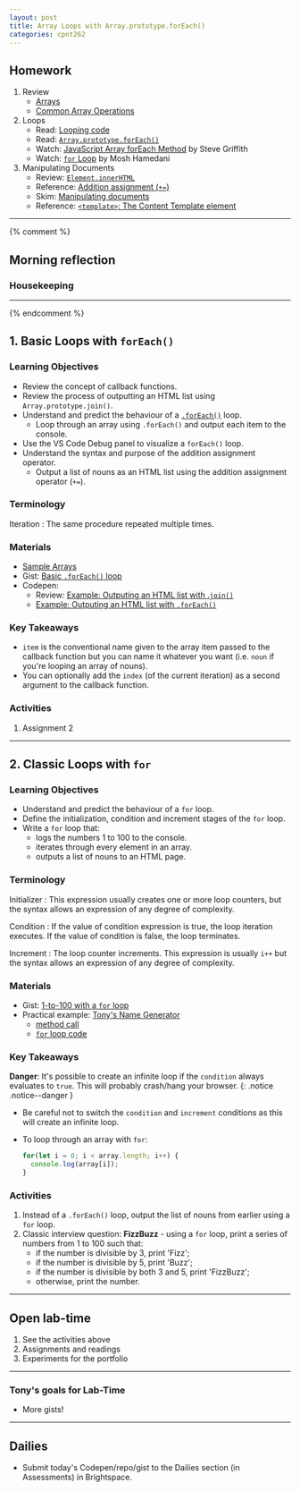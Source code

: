 ```yaml
---
layout: post
title: Array Loops with Array.prototype.forEach()
categories: cpnt262
---
```


## Homework
1. Review
    - [Arrays](https://developer.mozilla.org/en-US/docs/Learn/JavaScript/First_steps/Arrays)
    - [Common Array Operations](https://developer.mozilla.org/en-US/docs/Web/JavaScript/Reference/Global_Objects/Array)
2. Loops
    - Read: [Looping code](https://developer.mozilla.org/en-US/docs/Learn/JavaScript/Building_blocks/Looping_code)
    - Read: [`Array.prototype.forEach()`](https://developer.mozilla.org/en-US/docs/Web/JavaScript/Reference/Global_Objects/Array/forEach)
    - Watch: [JavaScript Array forEach Method](https://youtu.be/159EAISAxwg) by Steve Griffith    
    - Watch: [`for` Loop](https://www.youtube.com/watch?v=s9wW2PpJsmQ) by Mosh Hamedani
3. Manipulating Documents
    - Review: [`Element.innerHTML`](https://developer.mozilla.org/en-US/docs/Web/API/Element/innerHTML)
    - Reference: [Addition assignment (`+=`)](https://developer.mozilla.org/en-US/docs/Web/JavaScript/Reference/Operators/Addition_assignment)
    - Skim: [Manipulating documents](https://developer.mozilla.org/en-US/docs/Learn/JavaScript/Client-side_web_APIs/Manipulating_documents)
    - Reference: [`<template>`: The Content Template element](https://developer.mozilla.org/en-US/docs/Web/HTML/Element/template)

---
{% comment %}

## Morning reflection
### Housekeeping

---
{% endcomment %}

## 1. Basic Loops with `forEach()`
### Learning Objectives
- Review the concept of callback functions.
- Review the process of outputting an HTML list using `Array.prototype.join()`.
- Understand and predict the behaviour of a [`.forEach()`](https://developer.mozilla.org/en-US/docs/Web/JavaScript/Reference/Global_Objects/Array/forEach) loop.
  - Loop through an array using `.forEach()` and output each item to the console.
- Use the VS Code Debug panel to visualize a `forEach()` loop.
- Understand the syntax and purpose of the addition assignment operator.
  - Output a list of nouns as an HTML list using the addition assignment operator (`+=`).

### Terminology
Iteration
: The same procedure repeated multiple times.

### Materials
- [Sample Arrays](https://github.com/sait-wbdv/sample-code/tree/master/assets/js)
- Gist: [Basic `.forEach()` loop](https://gist.github.com/acidtone/aca3574779b81c3ec6d19e3d075fb3ed)
- Codepen:
  - Review: [Example: Outputing an HTML list with .`join()`](https://codepen.io/acidtone/pen/PobmaeM)
  - [Example: Outputing an HTML list with `.forEach()`](https://codepen.io/acidtone/pen/BaQJqvY)

### Key Takeaways
- `item` is the conventional name given to the array item passed to the callback function but you can name it whatever you want (i.e. `noun` if you're looping an array of nouns).
- You can optionally add the `index` (of the current iteration) as a second argument to the callback function.

### Activities
1. Assignment 2

---

## 2. Classic Loops with `for`
### Learning Objectives
- Understand and predict the behaviour of a `for` loop.
- Define the initialization, condition and increment stages of the `for` loop.
- Write a `for` loop that:
  - logs the numbers 1 to 100 to the console.
  - iterates through every element in an array.
  - outputs a list of nouns to an HTML page.

### Terminology
Initializer
: This expression usually creates one or more loop counters, but the syntax allows an expression of any degree of complexity.

Condition
: If the value of condition expression is true, the loop iteration executes. If the value of condition is false, the loop terminates.

Increment
: The loop counter increments. This expression is usually `i++` but the syntax allows an expression of any degree of complexity. 

### Materials
- Gist: [1-to-100 with a `for` loop](https://gist.github.com/acidtone/e87aa5564ae1b286beca66b07d52550f)
- Practical example: [Tony's Name Generator](https://acidtone.github.io/namor/)
  - [method call](https://github.com/acidtone/namor/blob/master/js/app.mjs#L16)
  - [`for` loop code](https://github.com/acidtone/namor/blob/master/js/phraser.mjs#L11-L13)

### Key Takeaways
**Danger**: It's possible to create an infinite loop if the `condition` always evaluates to `true`. This will probably crash/hang your browser.
{: .notice .notice--danger }
- Be careful not to switch the `condition` and `increment` conditions as this will create an infinite loop.
- To loop through an array with `for`:

    ```js
    for(let i = 0; i < array.length; i++) {
      console.log(array[i]);
    }
    ```

### Activities
1. Instead of a `.forEach()` loop, output the list of nouns from earlier using a `for` loop.
2. Classic interview question: **FizzBuzz** - using a `for` loop, print a series of numbers from 1 to 100 such that:
    - if the number is divisible by 3, print 'Fizz';
    - if the number is divisible by 5, print 'Buzz';
    - if the number is divisible by both 3 and 5, print 'FizzBuzz';
    - otherwise, print the number.

---

## Open lab-time
1. See the activities above
2. Assignments and readings
3. Experiments for the portfolio

---

### Tony's goals for Lab-Time
- More gists!

---

## Dailies
- Submit today's Codepen/repo/gist to the Dailies section (in Assessments) in Brightspace.